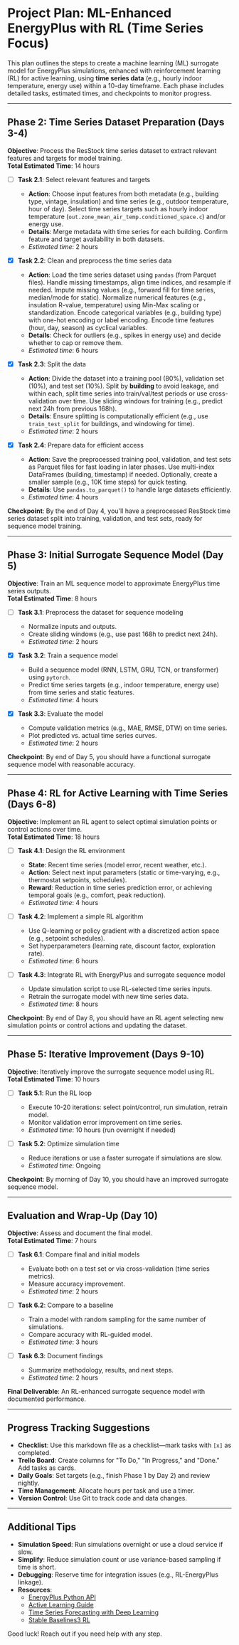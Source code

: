 # Project Plan: ML-Enhanced EnergyPlus with RL (Time Series Focus)

This plan outlines the steps to create a machine learning (ML) surrogate model for EnergyPlus simulations, enhanced with reinforcement learning (RL) for active learning, using **time series data** (e.g., hourly indoor temperature, energy use) within a 10-day timeframe. Each phase includes detailed tasks, estimated times, and checkpoints to monitor progress.

---

## Phase 2: Time Series Dataset Preparation (Days 3-4)
**Objective**: Process the ResStock time series dataset to extract relevant features and targets for model training.  
**Total Estimated Time**: 14 hours

- [ ] **Task 2.1**: Select relevant features and targets  
  - **Action**: Choose input features from both metadata (e.g., building type, vintage, insulation) and time series (e.g., outdoor temperature, hour of day). Select time series targets such as hourly indoor temperature (`out.zone_mean_air_temp.conditioned_space.c`) and/or energy use.  
  - **Details**: Merge metadata with time series for each building. Confirm feature and target availability in both datasets.  
  - *Estimated time*: 2 hours  

- [x] **Task 2.2**: Clean and preprocess the time series data  
  - **Action**: Load the time series dataset using `pandas` (from Parquet files). Handle missing timestamps, align time indices, and resample if needed. Impute missing values (e.g., forward fill for time series, median/mode for static). Normalize numerical features (e.g., insulation R-value, temperature) using Min-Max scaling or standardization. Encode categorical variables (e.g., building type) with one-hot encoding or label encoding. Encode time features (hour, day, season) as cyclical variables.  
  - **Details**: Check for outliers (e.g., spikes in energy use) and decide whether to cap or remove them.  
  - *Estimated time*: 6 hours  

- [x] **Task 2.3**: Split the data  
  - **Action**: Divide the dataset into a training pool (80%), validation set (10%), and test set (10%). Split by **building** to avoid leakage, and within each, split time series into train/val/test periods or use cross-validation over time. Use sliding windows for training (e.g., predict next 24h from previous 168h).  
  - **Details**: Ensure splitting is computationally efficient (e.g., use `train_test_split` for buildings, and windowing for time).  
  - *Estimated time*: 2 hours  

- [x] **Task 2.4**: Prepare data for efficient access  
  - **Action**: Save the preprocessed training pool, validation, and test sets as Parquet files for fast loading in later phases. Use multi-index DataFrames (building, timestamp) if needed. Optionally, create a smaller sample (e.g., 10K time steps) for quick testing.  
  - **Details**: Use `pandas.to_parquet()` to handle large datasets efficiently.  
  - *Estimated time*: 4 hours  

**Checkpoint**: By the end of Day 4, you'll have a preprocessed ResStock time series dataset split into training, validation, and test sets, ready for sequence model training.

---

## Phase 3: Initial Surrogate Sequence Model (Day 5)
**Objective**: Train an ML sequence model to approximate EnergyPlus time series outputs.  
**Total Estimated Time**: 8 hours

- [ ] **Task 3.1**: Preprocess the dataset for sequence modeling  
  - Normalize inputs and outputs.  
  - Create sliding windows (e.g., use past 168h to predict next 24h).  
  - *Estimated time*: 2 hours  

- [x] **Task 3.2**: Train a sequence model  
  - Build a sequence model (RNN, LSTM, GRU, TCN, or transformer) using `pytorch`.  
  - Predict time series targets (e.g., indoor temperature, energy use) from time series and static features.  
  - *Estimated time*: 4 hours  

- [x] **Task 3.3**: Evaluate the model  
  - Compute validation metrics (e.g., MAE, RMSE, DTW) on time series.  
  - Plot predicted vs. actual time series curves.  
  - *Estimated time*: 2 hours  

**Checkpoint**: By end of Day 5, you should have a functional surrogate sequence model with reasonable accuracy.

---

## Phase 4: RL for Active Learning with Time Series (Days 6-8)
**Objective**: Implement an RL agent to select optimal simulation points or control actions over time.  
**Total Estimated Time**: 18 hours

- [ ] **Task 4.1**: Design the RL environment  
  - **State**: Recent time series (model error, recent weather, etc.).  
  - **Action**: Select next input parameters (static or time-varying, e.g., thermostat setpoints, schedules).  
  - **Reward**: Reduction in time series prediction error, or achieving temporal goals (e.g., comfort, peak reduction).  
  - *Estimated time*: 4 hours  

- [ ] **Task 4.2**: Implement a simple RL algorithm  
  - Use Q-learning or policy gradient with a discretized action space (e.g., setpoint schedules).  
  - Set hyperparameters (learning rate, discount factor, exploration rate).  
  - *Estimated time*: 6 hours  

- [ ] **Task 4.3**: Integrate RL with EnergyPlus and surrogate sequence model  
  - Update simulation script to use RL-selected time series inputs.  
  - Retrain the surrogate model with new time series data.  
  - *Estimated time*: 8 hours  

**Checkpoint**: By end of Day 8, you should have an RL agent selecting new simulation points or control actions and updating the dataset.

---

## Phase 5: Iterative Improvement (Days 9-10)
**Objective**: Iteratively improve the surrogate sequence model using RL.  
**Total Estimated Time**: 10 hours

- [ ] **Task 5.1**: Run the RL loop  
  - Execute 10-20 iterations: select point/control, run simulation, retrain model.  
  - Monitor validation error improvement on time series.  
  - *Estimated time*: 10 hours (run overnight if needed)  

- [ ] **Task 5.2**: Optimize simulation time  
  - Reduce iterations or use a faster surrogate if simulations are slow.  
  - *Estimated time*: Ongoing  

**Checkpoint**: By morning of Day 10, you should have an improved surrogate sequence model.

---

## Evaluation and Wrap-Up (Day 10)
**Objective**: Assess and document the final model.  
**Total Estimated Time**: 7 hours

- [ ] **Task 6.1**: Compare final and initial models  
  - Evaluate both on a test set or via cross-validation (time series metrics).  
  - Measure accuracy improvement.  
  - *Estimated time*: 2 hours  

- [ ] **Task 6.2**: Compare to a baseline  
  - Train a model with random sampling for the same number of simulations.  
  - Compare accuracy with RL-guided model.  
  - *Estimated time*: 3 hours  

- [ ] **Task 6.3**: Document findings  
  - Summarize methodology, results, and next steps.  
  - *Estimated time*: 2 hours  

**Final Deliverable**: An RL-enhanced surrogate sequence model with documented performance.

---

## Progress Tracking Suggestions
- **Checklist**: Use this markdown file as a checklist—mark tasks with `[x]` as completed.  
- **Trello Board**: Create columns for "To Do," "In Progress," and "Done." Add tasks as cards.  
- **Daily Goals**: Set targets (e.g., finish Phase 1 by Day 2) and review nightly.  
- **Time Management**: Allocate hours per task and use a timer.  
- **Version Control**: Use Git to track code and data changes.

---

## Additional Tips
- **Simulation Speed**: Run simulations overnight or use a cloud service if slow.  
- **Simplify**: Reduce simulation count or use variance-based sampling if time is short.  
- **Debugging**: Reserve time for integration issues (e.g., RL-EnergyPlus linkage).  
- **Resources**:  
  - [EnergyPlus Python API](https://energyplus.readthedocs.io/en/latest/api.html)  
  - [Active Learning Guide](https://towardsdatascience.com/active-learning-in-machine-learning-1c3754b8f7e0)  
  - [Time Series Forecasting with Deep Learning](https://pytorch-forecasting.readthedocs.io/en/stable/)  
  - [Stable Baselines3 RL](https://stable-baselines3.readthedocs.io/en/master/)  

Good luck! Reach out if you need help with any step.